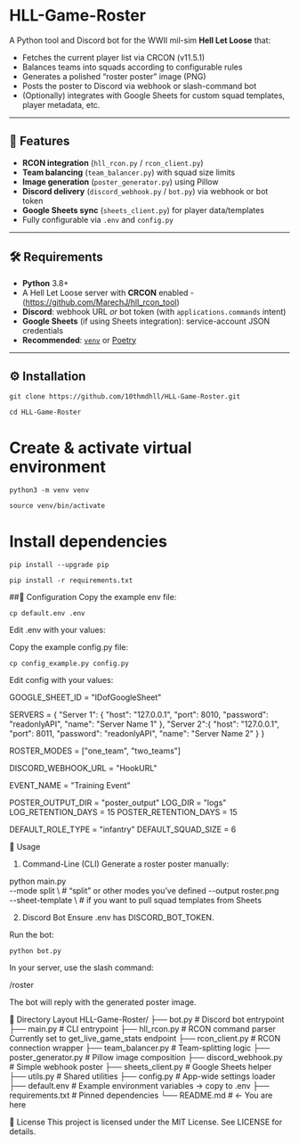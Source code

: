 # HLL-Game-Roster

A Python tool and Discord bot for the WWII mil-sim **Hell Let Loose** that:

- Fetches the current player list via CRCON (v11.5.1)  
- Balances teams into squads according to configurable rules  
- Generates a polished “roster poster” image (PNG)  
- Posts the poster to Discord via webhook or slash-command bot  
- (Optionally) integrates with Google Sheets for custom squad templates, player metadata, etc.

---

## 🚀 Features

- **RCON integration** (`hll_rcon.py` / `rcon_client.py`)  
- **Team balancing** (`team_balancer.py`) with squad size limits  
- **Image generation** (`poster_generator.py`) using Pillow  
- **Discord delivery** (`discord_webhook.py` / `bot.py`) via webhook or bot token  
- **Google Sheets sync** (`sheets_client.py`) for player data/templates  
- Fully configurable via `.env` and `config.py`

---

## 🛠️ Requirements

- **Python** 3.8+  
- A Hell Let Loose server with **CRCON** enabled - (https://github.com/MarechJ/hll_rcon_tool)
- **Discord**: webhook URL _or_ bot token (with `applications.commands` intent)  
- **Google Sheets** (if using Sheets integration): service-account JSON credentials  
- **Recommended**: [`venv`](https://docs.python.org/3/library/venv.html) or [Poetry](https://python-poetry.org/)

---

## ⚙️ Installation

`git clone https://github.com/10thmdhll/HLL-Game-Roster.git`

`cd HLL-Game-Roster`

# Create & activate virtual environment
`python3 -m venv venv`

`source venv/bin/activate`

# Install dependencies
`pip install --upgrade pip`

`pip install -r requirements.txt`

##📝 Configuration
Copy the example env file:

`cp default.env .env`

Edit .env with your values:

Copy the example config.py file:

`cp config_example.py config.py`

Edit config with your values:

GOOGLE_SHEET_ID = "IDofGoogleSheet"

SERVERS = {
    "Server 1": {
        "host": "127.0.0.1",
        "port": 8010,
        "password": "readonlyAPI",
        "name": "Server Name 1"
    },
    "Server 2":{
        "host": "127.0.0.1",
        "port": 8011,
        "password": "readonlyAPI",
        "name": "Server Name 2"
    }
}

ROSTER_MODES = ["one_team", "two_teams"]

DISCORD_WEBHOOK_URL = "HookURL"

EVENT_NAME = "Training Event"

POSTER_OUTPUT_DIR = "poster_output"
LOG_DIR = "logs"
LOG_RETENTION_DAYS = 15
POSTER_RETENTION_DAYS = 15

DEFAULT_ROLE_TYPE = "infantry"
DEFAULT_SQUAD_SIZE = 6


🚀 Usage
1. Command-Line (CLI)
Generate a roster poster manually:

python main.py \
  --mode split       \ # “split” or other modes you’ve defined
  --output roster.png \
  --sheet-template   \ # if you want to pull squad templates from Sheets

2. Discord Bot
Ensure .env has DISCORD_BOT_TOKEN.

Run the bot:

`python bot.py`

In your server, use the slash command:

/roster

The bot will reply with the generated poster image.

📂 Directory Layout
HLL-Game-Roster/
├── bot.py                 # Discord bot entrypoint
├── main.py                # CLI entrypoint
├── hll_rcon.py            # RCON command parser  Currently set to get_live_game_stats endpoint
├── rcon_client.py         # RCON connection wrapper
├── team_balancer.py       # Team-splitting logic
├── poster_generator.py    # Pillow image composition
├── discord_webhook.py     # Simple webhook poster
├── sheets_client.py       # Google Sheets helper
├── utils.py               # Shared utilities
├── config.py              # App-wide settings loader
├── default.env            # Example environment variables -> copy to .env
├── requirements.txt       # Pinned dependencies
└── README.md              # ← You are here

📄 License
This project is licensed under the MIT License. See LICENSE for details.